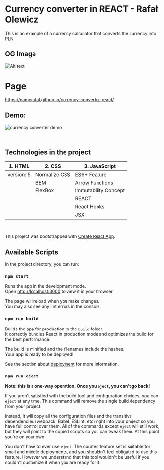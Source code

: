 # Currency converter in REACT - Rafał Olewicz

This is an example of a currency calculator that converts the currency into PLN

## OG Image
![Alt text](https://github.com/namerafal/currency-converter-react/blob/main/%PUBLIC_URL%/currency_converter_og.png)

# Page
 https://namerafal.github.io/currency-converter-react/

 ## Demo:

![currency converter demo](images/currency%20converter%20demo.gif)


 <br>

## Technologies in the project

   |     1. HTML       |     2. CSS        |   3. JavaScript   |
   |-------------------|-------------------|-------------------|
   |    version: 5     |   Normalize CSS   |  ES6+ Feature     |
   |                   |   BEM             |  Arrow Functions  |
   |                   |   FlexBox         |  Immutability Concept |
   |                   |                   |  REACT            |
   |                   |                   |  React Hooks      |
   |                   |                   |  JSX              |

<br>

This project was bootstrapped with [Create React App](https://github.com/facebook/create-react-app).

## Available Scripts

In the project directory, you can run:

### `npm start`

Runs the app in the development mode.\
Open [http://localhost:3000](http://localhost:3000) to view it in your browser.

The page will reload when you make changes.\
You may also see any lint errors in the console.

### `npm run build`

Builds the app for production to the `build` folder.\
It correctly bundles React in production mode and optimizes the build for the best performance.

The build is minified and the filenames include the hashes.\
Your app is ready to be deployed!

See the section about [deployment](https://facebook.github.io/create-react-app/docs/deployment) for more information.

### `npm run eject`

**Note: this is a one-way operation. Once you `eject`, you can't go back!**

If you aren't satisfied with the build tool and configuration choices, you can `eject` at any time. This command will remove the single build dependency from your project.

Instead, it will copy all the configuration files and the transitive dependencies (webpack, Babel, ESLint, etc) right into your project so you have full control over them. All of the commands except `eject` will still work, but they will point to the copied scripts so you can tweak them. At this point you're on your own.

You don't have to ever use `eject`. The curated feature set is suitable for small and middle deployments, and you shouldn't feel obligated to use this feature. However we understand that this tool wouldn't be useful if you couldn't customize it when you are ready for it.
